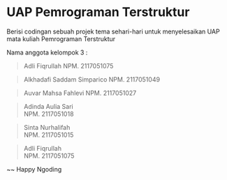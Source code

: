 # UAP Pemrograman Terstruktur
Berisi codingan sebuah projek tema sehari-hari untuk menyelesaikan UAP mata kuliah Pemrograman Terstruktur

Nama anggota kelompok 3 :
> Adli Fiqrullah
  NPM. 2117051075
  
> Alkhadafi Saddam Simparico
  NPM. 2117051049
  
> Auvar Mahsa Fahlevi
  NPM. 2117051027
  
 > Adinda Aulia Sari    
   NPM. 2117051018
 
 > Sinta Nurhalifah     
   NPM. 2117051015

 > Adli Fiqrullah       
   NPM. 2117051075
  
~~ Happy Ngoding
